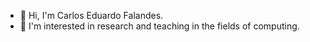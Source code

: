 - 👋 Hi, I'm Carlos Eduardo Falandes.
- 👀 I'm interested in research and teaching in the fields of computing.
